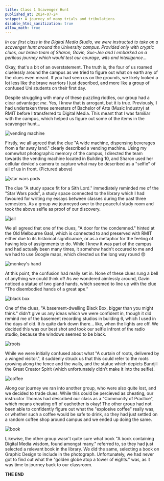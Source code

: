 ```yaml
---
title: Class 1 Scavenger Hunt
published_at: 2024-07-24
snippet: A journey of many trials and tribulations
disable_html_sanitization: true
allow_math: true
---
```


*In our first class in the Digital Media Studio, we were instructed to take on a scavenger hunt around the University campus. Provided only with cryptic clues, our brave team of Sharon, Gavin, Sue-Jee and I embarked on a perilous journey which would test our courage, wits and intelligence...*

Okay, that's a bit of an overstatement. The truth is, the four of us roamed cluelessly around the campus as we tried to figure out what on earth any of the clues even meant. If you had seen us on the grounds, we likely looked a lot less like the brave warriors I just described, and more like a group of confused Uni students on their first day.

Despite struggling with many of these puzzling riddles, our group had a clear advantage: *me*. Yes, I know that is arrogant, but it is true. Previously, I had undertaken three semesters of Bachelor of Arts (Music Industry) at RMIT before I transferred to Digital Media. This meant that I was familiar with the campus, which helped us figure out some of the items in the scavenger hunt...

![vending machine](/w01s1/scavenger_1.jpg)

Firstly, we all agreed that the clue "A wide machine, dispensing beverages from a far away land." clearly described a vending machine. Using my somewhat photographic memory of the campus, I directed the team towards the vending machine located in Building 10, and Sharon used her cellular device's camera to capture what may be described as a "selfie" of all of us in front. (Pictured above)

![star wars pods](/w01s1/scavenger_2.jpg)

The clue "A study space fit for a Sith Lord." immediately reminded me of the "Star Wars pods", a study space connected to the library which I had favoured for writing my essays between classes during the past three semesters. As a group we journeyed over to the peaceful study room and took the above selfie as proof of our discovery.

![jail](/w01s1/scavenger_3.jpg)

We all agreed that one of the clues, "A door for the condemned." hinted at the Old Melbourne Gaol, which is connected to and preserved with RMIT either due to its historical significance, or as a metaphor for the feeling of having lots of assignments to do. While I knew it was part of the campus and had actually been many times, it somehow hadn't occured to me and we had to use Google maps, which directed us the long way round :rage:

![monkey's hand](/w01s1/scavenger_4.jpg)

At this point, the confusion had really set in. None of these clues rung a bell of anything we could think of! As we wondered aimlessly around, Gavin noticed a statue of two giand hands, which seemed to line up with the clue "The disembodied hands of a great ape."

![black box](/w01s1/scavenger_5.jpg)

One of the clues, "A basement-dwelling Black Box, bigger than you might think." didn't give us any ideas which we were confident in, though it did remind me of the basement recording studios in building 6, which I used in the days of old. It *is* quite dark down there... like, when the lights are off. We decided this was our best shot and took our selfie infront of the radio studio, because the windows seemed to be black.

![roots](/w01s1/scavenger_6.jpg)

While we were initially confused about what "A curtain of roots, delivered by a winged visitor.", it suddenly struck us that this could refer to the roots growing along the fence and the walls, and the statue which depicts Bundjil the Great Creator Spirit (which unfortunately didn't make it into the selfie).

![coffee](/w01s1/scavenger_7.jpg)

Along our journey we ran into another group, who were also quite lost, and we decided to trade clues. While this could be percieved as cheating, our instructor Thomas had described our class as a "Community of Practice", which means cheating off of eachother is okay! The other group had not been able to confidently figure out what the "explosive coffee" really was, or whether such a coffee would be safe to drink, so they had just settled on a random coffee shop around campus and we ended up doing the same.

![book](/w01s1/scavenger_8.jpg)

Likewise, the other group wasn't quite sure what book "A book containing Digital Media wisdom, found amongst many." referred to, so they had just selected a relevant book in the library. We did the same, selecting a book on Graphic Design to include in the photograph. Unfortunately, we had never got to find out what the "golden globe atop a tower of eights." was, as it was time to journey back to our classroom.

**THE END**
